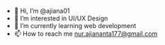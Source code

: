 - 👋 Hi, I’m @ajiana01
- 👀 I’m interested in UI/UX Design
- 🌱 I’m currently learning web development
- 📫 How to reach me nur.ajiananta177@gmail.com

<!---
ajiana01/ajiana01 is a ✨ special ✨ repository because its `README.md` (this file) appears on your GitHub profile.
You can click the Preview link to take a look at your changes.
--->

